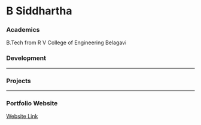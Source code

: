 # B Siddhartha

### Academics

B.Tech from R V College of Engineering Belagavi

### Development

-----


### Projects

-----

### Portfolio Website

[Website Link](https://bsid.io/)
